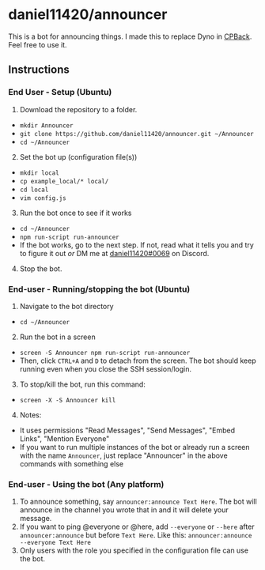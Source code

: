 # daniel11420/announcer
This is a bot for announcing things. I made this to replace Dyno in [CPBack](https://cpback.net). Feel free to use it.

## Instructions
### End User - Setup (Ubuntu)

 1. Download the repository to a folder.
 - `mkdir Announcer` 
 - `git clone https://github.com/daniel11420/announcer.git ~/Announcer`
 - `cd ~/Announcer`
 2. Set the bot up (configuration file(s))
 - `mkdir local`
 - `cp example_local/* local/`
 - `cd local`
 - `vim config.js`
 3. Run the bot once to see if it works
 - `cd ~/Announcer`
 - `npm run-script run-announcer`
 - If the bot works, go to the next step. If not, read what it tells you and try to figure it out *or* DM me at [daniel11420#0069](https://discordapp.com/users/243472272264921088) on Discord.
 4. Stop the bot.
### End-user - Running/stopping the bot (Ubuntu)
 1. Navigate to the bot directory
 - `cd ~/Announcer`
 2. Run the bot in a screen
 - `screen -S Announcer npm run-script run-announcer`
 - Then, click `CTRL+A` and `D` to detach from the screen. The bot should keep running even when you close the SSH session/login.
 3. To stop/kill the bot, run this command:
 - `screen -X -S Announcer kill`
 4. Notes: 
 - It uses permissions "Read Messages", "Send Messages", "Embed Links", "Mention Everyone"
 - If you want to run multiple instances of the bot or already run a screen with the name `Announcer`, just replace "Announcer" in the above commands with something else
### End-user - Using the bot (Any platform)
1. To announce something, say `announcer:announce Text Here`. The bot will announce in the channel you wrote that in and it will delete your message.
2. If you want to ping @everyone or @here, add `--everyone` or `--here` after `announcer:announce` but before `Text Here`. Like this: `announcer:announce --everyone Text Here`
3. Only users with the role you specified in the configuration file can use the bot.